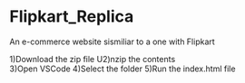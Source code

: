 # Flipkart_Replica
An e-commerce website sismiliar to a one with Flipkart 

1)Download the zip file
U2)nzip the contents  
3)Open VSCode 
4)Select the folder 
5)Run the index.html file
